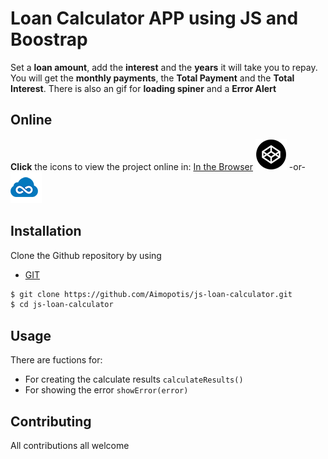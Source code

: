 # Loan Calculator APP using JS and Boostrap

Set a **loan amount**, add the **interest** and the **years** it will take you to repay.
You will get the **monthly payments**, the **Total Payment** and the **Total Interest**.
There is also an gif for **loading spiner** and a **Error Alert**

## Online

**Click** the icons to view the project online in:
[In the Browser](https://costas-zeimpekis.github.io/js-loan-calculator/.)
[![Codepen icon](img/codepen50.png)](https://codepen.io/MorpheusStudio/pen/JLNBQp)
-or-
[![jsfiddle icon](img/jsfiddle50.png)](https://jsfiddle.net/Morpheus_Studio/aryocehw/11/)

## Installation

Clone the Github repository by using

- [GIT](https://git-scm.com/downloads)

```sh
$ git clone https://github.com/Aimopotis/js-loan-calculator.git
$ cd js-loan-calculator
```

## Usage

There are fuctions for:

- For creating the calculate results `calculateResults()`
- For showing the error `showError(error)`

## Contributing

All contributions all welcome
